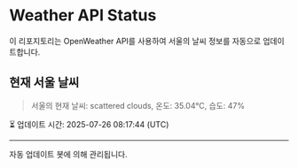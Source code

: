 
# Weather API Status

이 리포지토리는 OpenWeather API를 사용하여 서울의 날씨 정보를 자동으로 업데이트합니다.

## 현재 서울 날씨
> 서울의 현재 날씨: scattered clouds, 온도: 35.04°C, 습도: 47%

⏳ 업데이트 시간: 2025-07-26 08:17:44 (UTC)

---
자동 업데이트 봇에 의해 관리됩니다.
